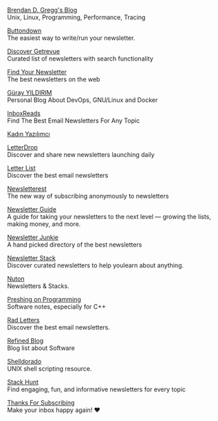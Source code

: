 <p>
<a href="https://brendangregg.com/index.html">Brendan D. Gregg's Blog</a>
<br>Unix, Linux, Programming, Performance, Tracing
</p> 
<p>
<a href="https://buttondown.email/">Buttondown</a>
<br>The easiest way to write/run your newsletter.
</p> 
<p>
<a href="https://discover.getrevue.co/">Discover Getrevue</a>
<br>Curated list of newsletters with search functionality 
</p> 
<p>
<a href="https://findnewsletters.com/">Find Your Newsletter</a>
<br>The best newsletters on the web
</p> 
<p>
<a href="https://www.gurayyildirim.com.tr/">Güray YILDIRIM</a>
<br>Personal Blog About DevOps, GNU/Linux and Docker  
</p> 
<p>
<a href="https://inboxreads.co//">InboxReads</a>
<br>Find The Best Email Newsletters For Any Topic  
</p> 
<p>
<a href="https://www.kadinyazilimci.com/">Kadın Yazılımcı</a>
</p> 
<p>
<a href="https://letterdrop.io/">LetterDrop</a>
<br>Discover and share new newsletters launching daily
</p> 
<p>
<a href="https://letterlist.com/">Letter List</a>
<br>Discover the best email newsletters
</p> 
<p>
<a href="https://newsletterest.com/">Newsletterest</a>
<br>The new way of subscribing anonymously to newsletters
</p> 
<p>
<a href="https://newsletterguide.org/?utm_source=densediscovery&utm_medium=email&utm_campaign=newsletter-issue-21">Newsletter Guide</a>
<br>A guide for taking your newsletters to the next level — growing the lists, making money, and more.
</p> 
<p>
<a href="https://newsletterjunkie.com/">Newsletter Junkie</a>
<br>A hand picked directory of the best newsletters
</p> 
<p>
<a href="https://newsletterstack.com/">Newsletter Stack</a>
<br>Discover curated newsletters to help youlearn about anything.
</p> 
<p>
<a href="https://www.nuton.co/">Nuton</a>
<br>Newsletters & Stacks.
</p> 
<p>
<a href="https://preshing.com/">Preshing on Programming</a>
<br>Software notes, especially for C++
</p> 
<p>
<a href="https://www.radletters.com/">Rad Letters</a>
<br>Discover the best email newsletters.
</p> 
<p>
<a href="https://refined.blog/">Refined Blog</a>
<br>Blog list about Software
</p> 
<p>
<a href="http://shelldorado.com/">Shelldorado</a>
<br>UNIX shell scripting resource.
</p> 
<p>
<a href="https://stackhunt.xyz/">Stack Hunt</a>
<br>Find engaging, fun, and informative newsletters for every topic
</p> 
<p>
<a href="https://www.thanksforsubscribing.app/">Thanks For Subscribing</a>
<br>Make your inbox happy again! ❤️
</p> 




